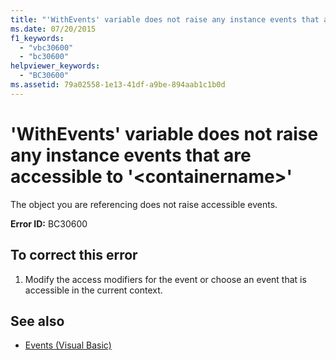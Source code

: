 ```yaml
---
title: "'WithEvents' variable does not raise any instance events that are accessible to '<containername>'"
ms.date: 07/20/2015
f1_keywords: 
  - "vbc30600"
  - "bc30600"
helpviewer_keywords: 
  - "BC30600"
ms.assetid: 79a02558-1e13-41df-a9be-894aab1c1b0d
---
```

# 'WithEvents' variable does not raise any instance events that are accessible to '\<containername>'

The object you are referencing does not raise accessible events.  
  
 **Error ID:** BC30600  
  
## To correct this error  
  
1. Modify the access modifiers for the event or choose an event that is accessible in the current context.  
  
## See also

- [Events (Visual Basic)](../programming-guide/language-features/events/index.md)
